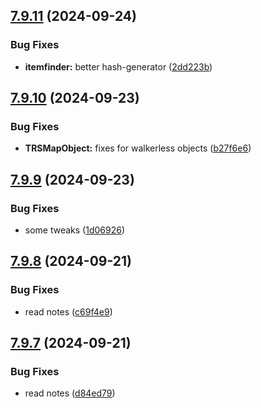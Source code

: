 ## [7.9.11](https://github.com/Torwent/SRL-T/compare/v7.9.10...v7.9.11) (2024-09-24)


### Bug Fixes

* **itemfinder:** better hash-generator ([2dd223b](https://github.com/Torwent/SRL-T/commit/2dd223b21e6857291927cecec5c9cc7282653c71))



## [7.9.10](https://github.com/Torwent/SRL-T/compare/v7.9.9...v7.9.10) (2024-09-23)


### Bug Fixes

* **TRSMapObject:** fixes for walkerless objects ([b27f6e6](https://github.com/Torwent/SRL-T/commit/b27f6e6f0a118f5fc1f388a4b57184570476a1e7))



## [7.9.9](https://github.com/Torwent/SRL-T/compare/v7.9.8...v7.9.9) (2024-09-23)


### Bug Fixes

* some tweaks ([1d06926](https://github.com/Torwent/SRL-T/commit/1d06926455daa44dae659c16e2423388a26bf11b))



## [7.9.8](https://github.com/Torwent/SRL-T/compare/v7.9.7...v7.9.8) (2024-09-21)


### Bug Fixes

* read notes ([c69f4e9](https://github.com/Torwent/SRL-T/commit/c69f4e9019a0086bb66691524debf7136a001563))



## [7.9.7](https://github.com/Torwent/SRL-T/compare/v7.9.6...v7.9.7) (2024-09-21)


### Bug Fixes

* read notes ([d84ed79](https://github.com/Torwent/SRL-T/commit/d84ed7939af07a7a2b959c5c52b876702f69597a))



